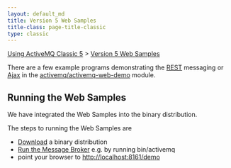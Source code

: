 ```yaml
---
layout: default_md
title: Version 5 Web Samples 
title-class: page-title-classic
type: classic
---
```


[Using ActiveMQ Classic 5](using-activemq-classic-5) > [Version 5 Web Samples](web-samples)


There are a few example programs demonstrating the [REST](rest) messaging or [Ajax](ajax) in the [activemq/activemq-web-demo](https://github.com/apache/activemq/tree/main/activemq-web-demo/) module.

Running the Web Samples
-----------------------

We have integrated the Web Samples into the binary distribution.

The steps to running the Web Samples are

*   [Download](download) a binary distribution
*   [Run the Message Broker](run-broker) e.g. by running bin/activemq
*   point your browser to [http://localhost:8161/demo](http://localhost:8161/demo)


